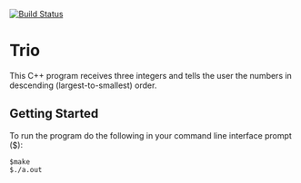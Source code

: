 [![Build Status](https://travis-ci.org/ckurland/Trio.svg?branch=master)](https://travis-ci.org/ckurland/Trio)
# Trio

This C++ program receives three integers and tells the user the numbers in descending (largest-to-smallest) order.

## Getting Started

To run the program do the following in your command line interface prompt ($):

```
$make
$./a.out
```
